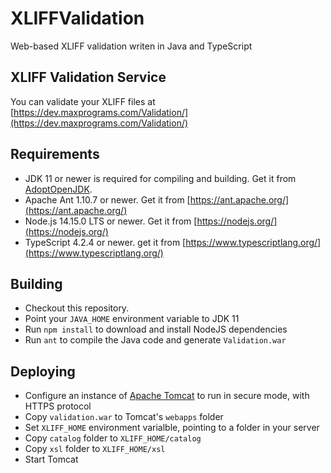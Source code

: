 # XLIFFValidation
 Web-based XLIFF validation writen in Java and TypeScript

## XLIFF Validation Service

You can validate your XLIFF files at [https://dev.maxprograms.com/Validation/](https://dev.maxprograms.com/Validation/)

## Requirements

- JDK 11 or newer is required for compiling and building. Get it from [AdoptOpenJDK](https://adoptopenjdk.net/).
- Apache Ant 1.10.7 or newer. Get it from [https://ant.apache.org/](https://ant.apache.org/)
- Node.js 14.15.0 LTS or newer. Get it from [https://nodejs.org/](https://nodejs.org/)
- TypeScript 4.2.4 or newer. get it from [https://www.typescriptlang.org/](https://www.typescriptlang.org/)

## Building

- Checkout this repository.
- Point your `JAVA_HOME` environment variable to JDK 11
- Run `npm install` to download and install NodeJS dependencies
- Run `ant` to compile the Java code and generate `Validation.war`

## Deploying

- Configure an instance of [Apache Tomcat](https://tomcat.apache.org) to run in secure mode, with HTTPS protocol
- Copy `validation.war` to Tomcat's `webapps` folder
- Set `XLIFF_HOME` environment varialble, pointing to a folder in your server
- Copy `catalog` folder to `XLIFF_HOME/catalog`
- Copy `xsl` folder to `XLIFF_HOME/xsl`
- Start Tomcat



